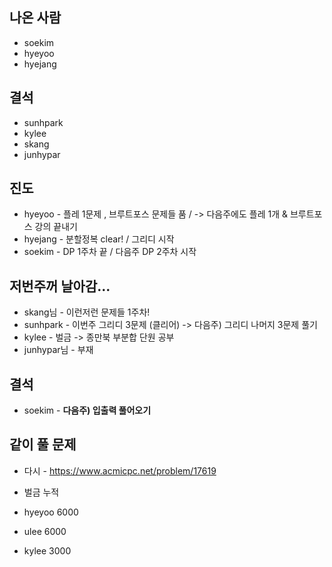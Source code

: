 ## 나온 사람
- soekim
- hyeyoo
- hyejang

## 결석
- sunhpark
- kylee
- skang
- junhypar

## 진도
- hyeyoo - 플레 1문제 , 브루트포스 문제들 품 / -> 다음주에도 플레 1개 & 브루트포스 강의 끝내기
- hyejang - 분할정복 clear! / 그리디 시작
- soekim - DP 1주차 끝 / 다음주 DP 2주차 시작

## 저번주꺼 날아감...
- skang님 - 이런저런 문제들 1주차!
- sunhpark - 이번주 그리디 3문제 (클리어) -> 다음주) 그리디 나머지 3문제 풀기
- kylee - 벌금 -> 종만북 부분합 단원 공부
- junhypar님 - 부재

## 결석
- soekim - **다음주) 입출력 풀어오기**

## 같이 풀 문제
- 다시 - https://www.acmicpc.net/problem/17619

- 벌금 누적
- hyeyoo 6000
- ulee 6000
- kylee 3000
